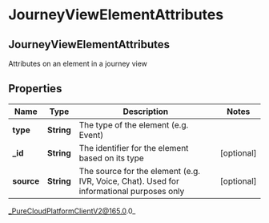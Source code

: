 # JourneyViewElementAttributes

## JourneyViewElementAttributes
Attributes on an element in a journey view

## Properties

|Name | Type | Description | Notes|
|------------ | ------------- | ------------- | -------------|
| **type** | **String** | The type of the element (e.g. Event) | |
| **_id** | **String** | The identifier for the element based on its type | [optional] |
| **source** | **String** | The source for the element (e.g. IVR, Voice, Chat). Used for informational purposes only | [optional] |



_PureCloudPlatformClientV2@165.0.0_

